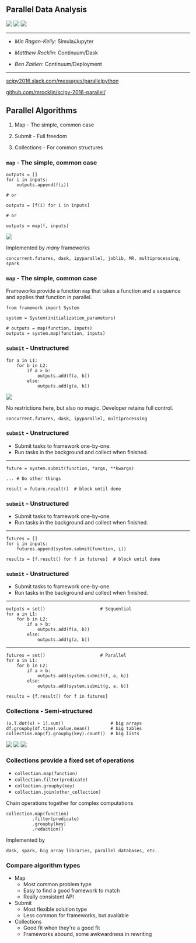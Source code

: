 Parallel Data Analysis
----------------------

<img src="images/embarrassing.svg">
<img src="images/shuffle.svg">
<img src="images/reduction.svg">

<hr>

* *Min Ragan-Kelly*:  Simula/Jupyter

* *Matthew Rocklin*:  Continuum/Dask

* *Ben Zaitlen*:  Continuum/Deployment

<hr>

[scipy2016.slack.com/messages/parallelpython](https://scipy2016.slack.com/messages/parallelpython)

[github.com/mrocklin/scipy-2016-parallel/](https://github.com/mrocklin/scipy-2016-parallel/)


## Parallel Algorithms

1.  Map - The simple, common case

2.  Submit - Full freedom

3.  Collections - For common structures


### `map` - The simple, common case

    outputs = []
    for i in inputs:
        outputs.append(f(i))

    # or

    outputs = [f(i) for i in inputs]

    # or

    outputs = map(f, inputs)

<img src="images/embarrassing.svg">

Implemented by *many* frameworks

    concurrent.futures, dask, ipyparallel, joblib, MR, multiprocessing, spark


### `map` - The simple, common case

Frameworks provide a function `map` that takes a function and a sequence and
applies that function in parallel.

    from framework import System

    system = System(initialization_parameters)

    # outputs = map(function, inputs)
    outputs = system.map(function, inputs)


### `submit` - Unstructured

    for a in L1:
        for b in L2:
            if a > b:
                outputs.add(f(a, b))
            else:
                outputs.add(g(a, b))

<img src="images/unstructured.svg">

No restrictions here, but also no magic.  Developer retains full control.

    concurrent.futures, dask, ipyparallel, multiprocessing


### `submit` - Unstructured

*  Submit tasks to framework one-by-one.
*  Run tasks in the background and collect when finished.

<hr>

    future = system.submit(function, *args, **kwargs)

    ... # Do other things

    result = future.result()  # block until done


### `submit` - Unstructured

*  Submit tasks to framework one-by-one.
*  Run tasks in the background and collect when finished.

<hr>

    futures = []
    for i in inputs:
        futures.append(system.submit(function, i))

    results = [f.result() for f in futures]  # block until done


### `submit` - Unstructured

*  Submit tasks to framework one-by-one.
*  Run tasks in the background and collect when finished.

<hr>

    outputs = set()                     # Sequential
    for a in L1:
        for b in L2:
            if a > b:
                outputs.add(f(a, b))
            else:
                outputs.add(g(a, b))

<hr>

    futures = set()                     # Parallel
    for a in L1:
        for b in L2:
            if a > b:
                outputs.add(system.submit(f, a, b))
            else:
                outputs.add(system.submit(g, a, b))

    results = {f.result() for f in futures}


### Collections - Semi-structured

    (x.T.dot(x) + 1).sum()                  # big arrays
    df.groupby(df.time).value.mean()        # big tables
    collection.map(f).groupby(key).count()  # big lists

<img src="images/embarrassing.svg">
<img src="images/shuffle.svg">
<img src="images/reduction.svg">


### Collections provide a fixed set of operations

*  `collection.map(function)`
*  `collection.filter(predicate)`
*  `collection.groupby(key)`
*  `collection.join(other_collection)`

Chain operations together for complex computations

    collection.map(function)
              .filter(predicate)
              .groupby(key)
              .reduction()

Implemented by

    dask, spark, big array libraries, parallel databases, etc..


### Compare algorithm types

*  Map
    *  Most common problem type
    *  Easy to find a good framework to match
    *  Really consistent API
*  Submit
    *  Most flexible solution type
    *  Less common for frameworks, but available
*  Collections
    *  Good fit when they're a good fit
    *  Frameworks abound, some awkwardness in rewriting
